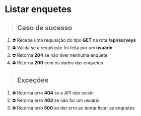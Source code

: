 # Listar enquetes

> ## Caso de sucesso

1. ⛔ Recebe uma requisição do tipo **GET** na rota **/api/surveys**
2. ⛔ Valida se a requisição foi feita por um **usuário**
3. ⛔ Retorna **204** se não tiver nenhuma enquete
4. ⛔ Retorna **200** com os dados das enquetes

> ## Exceções

1. ⛔ Retorna erro **404** se a API não existir
2. ⛔ Retorna erro **403** se não for um usuário
3. ⛔ Retorna erro **500** se der erro ao tentar listar as enquetes
